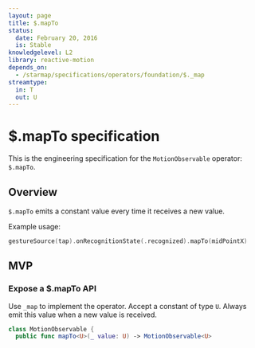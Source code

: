 ```yaml
---
layout: page
title: $.mapTo
status:
  date: February 20, 2016
  is: Stable
knowledgelevel: L2
library: reactive-motion
depends_on:
  - /starmap/specifications/operators/foundation/$._map
streamtype:
  in: T
  out: U
---
```


# $.mapTo specification

This is the engineering specification for the `MotionObservable` operator: `$.mapTo`.

## Overview

`$.mapTo` emits a constant value every time it receives a new value.

Example usage:

```swift
gestureSource(tap).onRecognitionState(.recognized).mapTo(midPointX)
```

## MVP

### Expose a $.mapTo API

Use `_map` to implement the operator. Accept a constant of type `U`. Always emit this value when a
new value is received.

```swift
class MotionObservable {
  public func mapTo<U>(_ value: U) -> MotionObservable<U>
```
